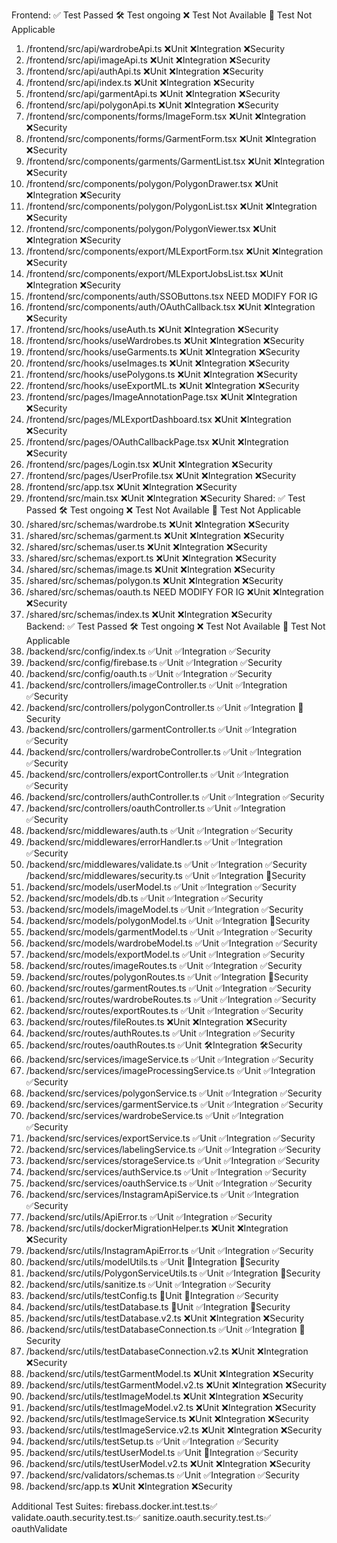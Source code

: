 Frontend:
✅ Test Passed
🛠️ Test ongoing
❌ Test Not Available
🔔 Test Not Applicable
1. /frontend/src/api/wardrobeApi.ts                         ❌Unit ❌Integration ❌Security
2. /frontend/src/api/imageApi.ts                            ❌Unit ❌Integration ❌Security
3. /frontend/src/api/authApi.ts                             ❌Unit ❌Integration ❌Security
4. /frontend/src/api/index.ts                               ❌Unit ❌Integration ❌Security
5. /frontend/src/api/garmentApi.ts                          ❌Unit ❌Integration ❌Security
6. /frontend/src/api/polygonApi.ts                          ❌Unit ❌Integration ❌Security
7. /frontend/src/components/forms/ImageForm.tsx             ❌Unit ❌Integration ❌Security
8. /frontend/src/components/forms/GarmentForm.tsx           ❌Unit ❌Integration ❌Security
9. /frontend/src/components/garments/GarmentList.tsx        ❌Unit ❌Integration ❌Security
10. /frontend/src/components/polygon/PolygonDrawer.tsx      ❌Unit ❌Integration ❌Security
11. /frontend/src/components/polygon/PolygonList.tsx        ❌Unit ❌Integration ❌Security
12. /frontend/src/components/polygon/PolygonViewer.tsx      ❌Unit ❌Integration ❌Security
13. /frontend/src/components/export/MLExportForm.tsx        ❌Unit ❌Integration ❌Security
14. /frontend/src/components/export/MLExportJobsList.tsx    ❌Unit ❌Integration ❌Security
15. /frontend/src/components/auth/SSOButtons.tsx NEED MODIFY FOR IG
16. /frontend/src/components/auth/OAuthCallback.tsx         ❌Unit ❌Integration ❌Security
17. /frontend/src/hooks/useAuth.ts                          ❌Unit ❌Integration ❌Security
18. /frontend/src/hooks/useWardrobes.ts                     ❌Unit ❌Integration ❌Security
19. /frontend/src/hooks/useGarments.ts                      ❌Unit ❌Integration ❌Security
20. /frontend/src/hooks/useImages.ts                        ❌Unit ❌Integration ❌Security
21. /frontend/src/hooks/usePolygons.ts                      ❌Unit ❌Integration ❌Security
22. /frontend/src/hooks/useExportML.ts                      ❌Unit ❌Integration ❌Security
23. /frontend/src/pages/ImageAnnotationPage.tsx             ❌Unit ❌Integration ❌Security
24. /frontend/src/pages/MLExportDashboard.tsx               ❌Unit ❌Integration ❌Security
25. /frontend/src/pages/OAuthCallbackPage.tsx               ❌Unit ❌Integration ❌Security
26. /frontend/src/pages/Login.tsx                           ❌Unit ❌Integration ❌Security
27. /frontend/src/pages/UserProfile.tsx                     ❌Unit ❌Integration ❌Security
28. /frontend/src/app.tsx                                   ❌Unit ❌Integration ❌Security
29. /frontend/src/main.tsx                                  ❌Unit ❌Integration ❌Security
Shared:
✅ Test Passed
🛠️ Test ongoing
❌ Test Not Available
🔔 Test Not Applicable
1. /shared/src/schemas/wardrobe.ts                          ❌Unit ❌Integration ❌Security
2. /shared/src/schemas/garment.ts                           ❌Unit ❌Integration ❌Security
3. /shared/src/schemas/user.ts                              ❌Unit ❌Integration ❌Security
4. /shared/src/schemas/export.ts                            ❌Unit ❌Integration ❌Security
5. /shared/src/schemas/image.ts                             ❌Unit ❌Integration ❌Security
6. /shared/src/schemas/polygon.ts                           ❌Unit ❌Integration ❌Security
7. /shared/src/schemas/oauth.ts NEED MODIFY FOR IG          ❌Unit ❌Integration ❌Security 
8. /shared/src/schemas/index.ts                             ❌Unit ❌Integration ❌Security                          
Backend:
✅ Test Passed
🛠️ Test ongoing
❌ Test Not Available
🔔 Test Not Applicable                                      
1.  /backend/src/config/index.ts                            ✅Unit ✅Integration ✅Security
2.  /backend/src/config/firebase.ts                         ✅Unit ✅Integration ✅Security
3.  /backend/src/config/oauth.ts                            ✅Unit ✅Integration ✅Security
4.  /backend/src/controllers/imageController.ts             ✅Unit ✅Integration ✅Security 
5.  /backend/src/controllers/polygonController.ts           ✅Unit ✅Integration 🔔Security  
6.  /backend/src/controllers/garmentController.ts           ✅Unit ✅Integration ✅Security
7.  /backend/src/controllers/wardrobeController.ts          ✅Unit ✅Integration ✅Security
8.  /backend/src/controllers/exportController.ts            ✅Unit ✅Integration ✅Security
9.  /backend/src/controllers/authController.ts              ✅Unit ✅Integration ✅Security
10. /backend/src/controllers/oauthController.ts             ✅Unit ✅Integration ✅Security
11. /backend/src/middlewares/auth.ts                        ✅Unit ✅Integration ✅Security
12. /backend/src/middlewares/errorHandler.ts                ✅Unit ✅Integration ✅Security
13. /backend/src/middlewares/validate.ts                    ✅Unit ✅Integration ✅Security
    /backend/src/middlewares/security.ts                    ✅Unit ✅Integration 🔔Security
14. /backend/src/models/userModel.ts                        ✅Unit ✅Integration ✅Security
15. /backend/src/models/db.ts                               ✅Unit ✅Integration ✅Security
16. /backend/src/models/imageModel.ts                       ✅Unit ✅Integration ✅Security
17. /backend/src/models/polygonModel.ts                     ✅Unit ✅Integration 🔔Security
18. /backend/src/models/garmentModel.ts                     ✅Unit ✅Integration ✅Security
19. /backend/src/models/wardrobeModel.ts                    ✅Unit ✅Integration ✅Security
20. /backend/src/models/exportModel.ts                      ✅Unit ✅Integration ✅Security
21. /backend/src/routes/imageRoutes.ts                      ✅Unit ✅Integration ✅Security
22. /backend/src/routes/polygonRoutes.ts                    ✅Unit ✅Integration 🔔Security
23. /backend/src/routes/garmentRoutes.ts                    ✅Unit ✅Integration ✅Security
24. /backend/src/routes/wardrobeRoutes.ts                   ✅Unit ✅Integration ✅Security
25. /backend/src/routes/exportRoutes.ts                     ✅Unit ✅Integration ✅Security
26. /backend/src/routes/fileRoutes.ts                       ❌Unit ❌Integration ❌Security
27. /backend/src/routes/authRoutes.ts                       ✅Unit ✅Integration ✅Security
28. /backend/src/routes/oauthRoutes.ts                      ✅Unit 🛠️Integration 🛠️Security
29. /backend/src/services/imageService.ts                   ✅Unit ✅Integration ✅Security
30. /backend/src/services/imageProcessingService.ts         ✅Unit ✅Integration ✅Security
31. /backend/src/services/polygonService.ts                 ✅Unit ✅Integration ✅Security
32. /backend/src/services/garmentService.ts                 ✅Unit ✅Integration ✅Security
33. /backend/src/services/wardrobeService.ts                ✅Unit ✅Integration ✅Security
34. /backend/src/services/exportService.ts                  ✅Unit ✅Integration ✅Security
35. /backend/src/services/labelingService.ts                ✅Unit ✅Integration ✅Security
36. /backend/src/services/storageService.ts                 ✅Unit ✅Integration ✅Security
37. /backend/src/services/authService.ts                    ✅Unit ✅Integration ✅Security
38. /backend/src/services/oauthService.ts                   ✅Unit ✅Integration ✅Security
39. /backend/src/services/InstagramApiService.ts            ✅Unit ✅Integration ✅Security
40. /backend/src/utils/ApiError.ts                          ✅Unit ✅Integration ✅Security
41. /backend/src/utils/dockerMigrationHelper.ts             ❌Unit ❌Integration ❌Security
42. /backend/src/utils/InstagramApiError.ts                 ✅Unit ✅Integration ✅Security
43. /backend/src/utils/modelUtils.ts                        ✅Unit 🔔Integration 🔔Security
44. /backend/src/utils/PolygonServiceUtils.ts               ✅Unit ✅Integration 🔔Security
45. /backend/src/utils/sanitize.ts                          ✅Unit ✅Integration ✅Security
46. /backend/src/utils/testConfig.ts                        🔔Unit 🔔Integration ✅Security
47. /backend/src/utils/testDatabase.ts                      🔔Unit ✅Integration 🔔Security
48. /backend/src/utils/testDatabase.v2.ts                   ❌Unit ❌Integration ❌Security
49. /backend/src/utils/testDatabaseConnection.ts            ✅Unit ✅Integration 🔔Security
50. /backend/src/utils/testDatabaseConnection.v2.ts         ❌Unit ❌Integration ❌Security
51. /backend/src/utils/testGarmentModel.ts                  ❌Unit ❌Integration ❌Security
52. /backend/src/utils/testGarmentModel.v2.ts               ❌Unit ❌Integration ❌Security
53. /backend/src/utils/testImageModel.ts                    ❌Unit ❌Integration ❌Security
54. /backend/src/utils/testImageModel.v2.ts                 ❌Unit ❌Integration ❌Security
57. /backend/src/utils/testImageService.ts                  ❌Unit ❌Integration ❌Security
58. /backend/src/utils/testImageService.v2.ts               ❌Unit ❌Integration ❌Security
59. /backend/src/utils/testSetup.ts                         ✅Unit ✅Integration ✅Security
60. /backend/src/utils/testUserModel.ts                     ✅Unit 🔔Integration ✅Security
61. /backend/src/utils/testUserModel.v2.ts                  ❌Unit ❌Integration ❌Security
60. /backend/src/validators/schemas.ts                      ✅Unit ✅Integration ✅Security
61. /backend/src/app.ts                                     ❌Unit ❌Integration ❌Security

Additional Test Suites:
firebass.docker.int.test.ts✅
validate.oauth.security.test.ts✅
sanitize.oauth.security.test.ts✅
oauthValidate





